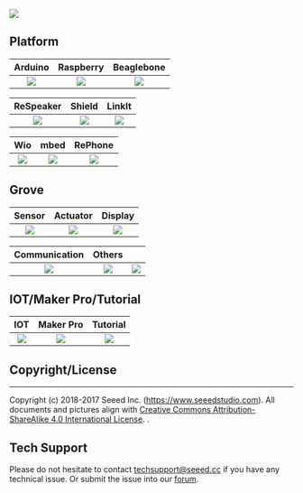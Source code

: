 
[![](https://github.com/SeeedDocument/wiki_english/raw/master/docs/images/grovewiki.png)](https://www.seeedstudio.com/grove.html)

## Platform

| **Arduino**  |    **Raspberry**  |    **Beaglebone**   | 
|:---:|:---:|:---:|
|[![](https://github.com/SeeedDocument/wiki_english/raw/master/docs/images/arduino.png)](/Arduino)   |  [![](https://github.com/SeeedDocument/wiki_english/raw/master/docs/images/Respberry%20Pi.png)](/Raspberry_Pi) |[![](https://github.com/SeeedDocument/wiki_english/raw/master/docs/images/Beaglebone.png)](/BeagleBone)  |

|  **ReSpeaker**     |    **Shield**   |  **LinkIt** | 
|:---:|:---:|:---:|
| [![](https://github.com/SeeedDocument/wiki_english/raw/master/docs/images/ReSpeaker.png)](/ReSpeaker)    |[![](https://github.com/SeeedDocument/wiki_english/raw/master/docs/images/Shield.png)](/Shield)    |[![](https://github.com/SeeedDocument/wiki_english/raw/master/docs/images/LinkIt.png)](/LinkIt)   |

| **Wio**  |    **mbed**  |    **RePhone**   |  
|:---:|:---:|:---:|
|[![](https://github.com/SeeedDocument/wiki_english/raw/master/docs/images/Wio.png)](/Wio)   |[![](https://github.com/SeeedDocument/wiki_english/raw/master/docs/images/arch%20ble.jpg)](/mbed)   |[![](https://github.com/SeeedDocument/wiki_english/raw/master/docs/images/Rephone.png)](/RePhone)    |


## Grove

| **Sensor**  |    **Actuator**  |    **Display**   | 
|:---:|:---:|:---:|
|[![](https://github.com/SeeedDocument/wiki_english/raw/master/docs/images/Grove_Sensor.jpg)](/Sensor) | [![](https://github.com/SeeedDocument/wiki_english/raw/master/docs/images/Grove_Actuator.jpg)](/Actuator) |[![](https://github.com/SeeedDocument/wiki_english/raw/master/docs/images/Grove_Display.jpg)](/Display)    |

| **Communication**  |   **Others**    |       |  
|:---:|:---:|:---:|
|[![](https://github.com/SeeedDocument/wiki_english/raw/master/docs/images/Grove_Communication.jpg)](/Communication)    |[![](https://github.com/SeeedDocument/wiki_english/raw/master/docs/images/Grove_Others.JPG)](/Others)    |![](https://github.com/SeeedDocument/wiki_english/raw/master/docs/images/empty.png)   |


## IOT/Maker Pro/Tutorial

| **IOT**  |**Maker Pro**| **Tutorial**|  
|:---:|:---:|:---:|
|[![](https://github.com/SeeedDocument/wiki_english/raw/master/docs/images/IOT.jpg)](/IoT)    |[![](https://github.com/SeeedDocument/wiki_english/raw/master/docs/images/MakerPro.png)](/MakerPro)    |[![](https://github.com/SeeedDocument/wiki_english/raw/master/docs/images/Tutotial.png)](/Tutorial)   |

## Copyright/License
-------
Copyright (c) 2018-2017 Seeed Inc. (https://www.seeedstudio.com). All documents and pictures align with <a rel="license" href="http://creativecommons.org/licenses/by-sa/4.0/">Creative Commons Attribution-ShareAlike 4.0 International License</a>. <a rel="license" href="http://creativecommons.org/licenses/by-sa/4.0/"> </a>. 

## Tech Support
Please do not hesitate to contact [techsupport@seeed.cc](techsupport@seeed.cc) if you have any technical issue. Or submit the issue into our [forum](http://seeedstudio.com/forum/). 